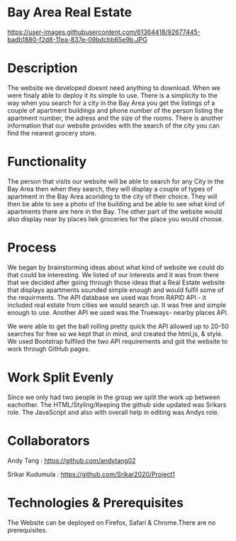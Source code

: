 # Bay Area Real Estate 

https://user-images.githubusercontent.com/61364418/92677445-badb1880-f2d8-11ea-837e-09bdcbb65e9b.JPG




# Description 


The website we developed doesnt need anything to download. When we were finaly able to deploy it its simple to use. There is a simplicity to the way when you search for a city in the Bay Area you get the listings of a couple of apartment buildings and phone number of the person listing the apartment number, the adress and the size of the rooms. There is another information that our website provides with the search of the city you can find the nearest grocery store. 


# Functionality 

The person that visits our website will be able to search for any City in the Bay Area then when they search, they will display a couple of types of apartment in the Bay Area acoriding to the city of their choice. They will then be able to see a photo of the building and be able to see what kind of apartments there are here in the Bay. The other part of the website would also display near by places liek groceries for the place you would choose. 


# Process 

We began by brainstorming ideas about what kind of website we could do that could be interesting. We listed of our interests and it was from there that we decided after going through those ideas that a Real Estate website that displays apartments sounded simple enough and would fulfil some of the requirments. The API database we used was from RAPID API - it included real estate from cities we would search up. It was free and simple enough to use. Another API we used was the Trueways- nearby places API. 

We were able to get the ball rolling pretty quick the API allowed up to 20-50 searches for free so we kept that in mind, and created the html,js, & style. We used Bootstrap fulfiled the two API requirements and got the website to work through GitHub pages. 



# Work Split Evenly 

Since we only had two people in the group we split the work up between eachother. The HTML/Styling/Keeping the github side updated was Srikars role. The JavaScript and also with overall help in editing was Andys role. 


# Collaborators

Andy Tang : https://github.com/andytang02

Srikar Kudumula : https://github.com/Srikar2020/Project1


# Technologies & Prerequisites 

The Website can be deployed on Firefox, Safari & Chrome.There are no prerequisites. 







